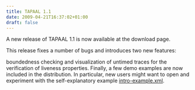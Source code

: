 ```yaml
---
title: TAPAAL 1.1
date: 2009-04-21T16:37:02+01:00
draft: false
---
```


A new release of TAPAAL 1.1 is now available at the download page.

This release fixes a number of bugs and introduces two new features:

boundedness checking and
visualization of untimed traces for the verification of liveness properties.
Finally, a few demo examples are now included in the distribution. In particular, new users might want to open and experiment with the self-explanatory example [intro-example.xml](http://tapaal.net/fileadmin/download/tapaal-1.1/intro-example_01.xml).